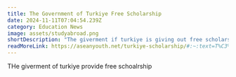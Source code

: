 ```yaml
---
title: The Government of Turkiye Free Scholarship
date: 2024-11-11T07:04:54.239Z
category: Education News
image: assets/studyabroad.png
shortDescription: "The giverment if turkiye is giving out free scholarships , read more on "
readMoreLink: https://aseanyouth.net/turkiye-scholarship/#:~:text=T%C3%BCrkiye%20Scholarships%20is%20considered%20to,free%20academic%20and%20cultural%20programs.
---
```



T﻿He giverment of turkiye provide free schoalrship